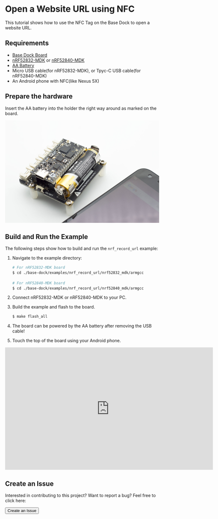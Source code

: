 # Open a Website URL using NFC

This tutorial shows how to use the NFC Tag on the Base Dock to open a website URL.

## Requirements

* [Base Dock Board](https://store.makerdiary.com/products/base-dock)
* [nRF52832-MDK](https://store.makerdiary.com/collections/frontpage/products/nrf52832-mdk-iot-micro-development-kit) or [nRF52840-MDK](https://store.makerdiary.com/collections/frontpage/products/nrf52840-mdk-iot-development-kit)
* [AA Battery](http://www.energizer.com/batteries/energizer-ultimate-lithium-batteries)
* Micro USB cable(for nRF52832-MDK), or Tpyc-C USB cable(for nRF52840-MDK)
* An Android phone with NFC(like Nexus 5X)

## Prepare the hardware

 Insert the AA battery into the holder the right way around as marked on the board.

![](images/nfc-example-hw.jpg)

## Build and Run the Example

The following steps show how to build and run the `nrf_record_url` example:

1. Navigate to the example directory:

	``` sh
	# For nRF52832-MDK board
	$ cd ./base-dock/examples/nrf_record_url/nrf52832_mdk/armgcc

	# For nRF52840-MDK board
	$ cd ./base-dock/examples/nrf_record_url/nrf52840_mdk/armgcc
	```


2. Connect nRF52832-MDK or nRF52840-MDK to your PC.

3. Build the example and flash to the board.

	``` sh
	$ make flash_all
	```

4. The board can be powered by the AA battery after removing the USB cable!

5. Touch the top of the board using your Android phone.

<iframe width="680" height="400" src="https://www.youtube.com/embed/2ZkKCvkvMSE" frameborder="0" allow="accelerometer; autoplay; encrypted-media; gyroscope; picture-in-picture" allowfullscreen></iframe>

## Create an Issue

Interested in contributing to this project? Want to report a bug? Feel free to click here:

<a href="https://github.com/makerdiary/base-dock/issues/new"><button data-md-color-primary="marsala"><i class="fa fa-github"></i> Create an Issue</button></a>

